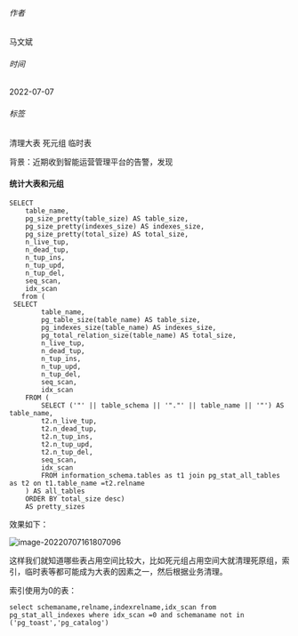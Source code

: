 ###### 作者

马文斌

###### 时间

2022-07-07

###### 标签

清理大表 死元组 临时表

背景：近期收到智能运营管理平台的告警，发现

#### 统计大表和元组

```
SELECT
    table_name,
    pg_size_pretty(table_size) AS table_size,
    pg_size_pretty(indexes_size) AS indexes_size,
    pg_size_pretty(total_size) AS total_size,
    n_live_tup,
    n_dead_tup,
    n_tup_ins,
    n_tup_upd,
    n_tup_del,
    seq_scan,
    idx_scan
   from (
 SELECT
        table_name,
        pg_table_size(table_name) AS table_size,
        pg_indexes_size(table_name) AS indexes_size,
        pg_total_relation_size(table_name) AS total_size,
        n_live_tup,
        n_dead_tup,
        n_tup_ins,
        n_tup_upd,
        n_tup_del,
        seq_scan,
        idx_scan
    FROM (
        SELECT ('"' || table_schema || '"."' || table_name || '"') AS table_name,
        t2.n_live_tup,
        t2.n_dead_tup,
        t2.n_tup_ins,
        t2.n_tup_upd,
        t2.n_tup_del,
        seq_scan,
        idx_scan
        FROM information_schema.tables as t1 join pg_stat_all_tables as t2 on t1.table_name =t2.relname 
    ) AS all_tables
    ORDER BY total_size desc)
    AS pretty_sizes
```

   效果如下：

![image-20220707161807096](https://s2.loli.net/2022/07/07/fmS18EahZ4bkFCT.png)



这样我们就知道哪些表占用空间比较大，比如死元组占用空间大就清理死原组，索引，临时表等都可能成为大表的因素之一，然后根据业务清理。



 索引使用为0的表：

```
select schemaname,relname,indexrelname,idx_scan from pg_stat_all_indexes where idx_scan =0 and schemaname not in ('pg_toast','pg_catalog')

```

